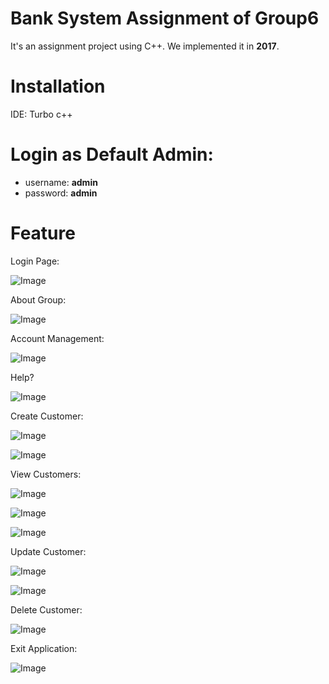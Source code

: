 # Bank System Assignment of Group6

It's an assignment project using C++. We implemented it in **2017**.

# Installation

IDE: Turbo c++

# Login as Default Admin:

- username: **admin**
- password: **admin**

# Feature

Login Page:

![Image](readme/login.png)

About Group:

![Image](readme/about-group.png)

Account Management:

![Image](readme/create-account.png)

Help?

![Image](readme/help.png)

Create Customer:

![Image](readme/create-customer.png)

![Image](readme/create-customer-2.png)

View Customers:

![Image](readme/view-customer-list.png)

![Image](readme/view-customer-list-2.png)

![Image](readme/no-customer.png)

Update Customer:

![Image](readme/update-customer.png)

![Image](readme/update-customer-2.png)

Delete Customer:

![Image](readme/delete-customer.png)

Exit Application:

![Image](readme/exit.png)